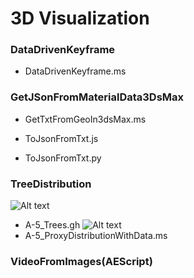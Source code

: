 # 3D Visualization


### DataDrivenKeyframe
* DataDrivenKeyframe.ms

### GetJSonFromMaterialData3DsMax

* GetTxtFromGeoIn3dsMax.ms

* ToJsonFromTxt.js

* ToJsonFromTxt.py


### TreeDistribution
![Alt text](/TreeDistribution/img/GHSide.png?raw=true "grasshopper")
* A-5_Trees.gh
![Alt text](/TreeDistribution/img/maxSide.png?raw=true "3ds max")
* A-5_ProxyDistributionWithData.ms



### VideoFromImages(AEScript)
